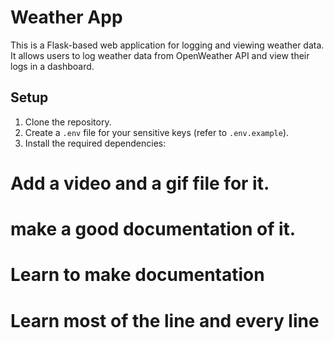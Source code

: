 # Weather App

This is a Flask-based web application for logging and viewing weather data. It allows users to log weather data from OpenWeather API and view their logs in a dashboard.

## Setup

1. Clone the repository.
2. Create a `.env` file for your sensitive keys (refer to `.env.example`).
3. Install the required dependencies:


# Add a video and a gif file for it.
# make a good documentation of it.
# Learn to make documentation
# Learn most of the line and every line
